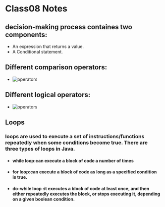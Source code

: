 # **Class08 Notes** #


##  decision-making process containes two components:  ##

* An expression that returns a value.
* A Conditional statement.

##  Different comparison operators:   ##


- ![operators](https://www.lifewire.com/thmb/7iOKrK5_6nRJhCeMzskKG3N4TB4=/1201x640/filters:no_upscale():max_bytes(150000):strip_icc()/excel-google-spreadsheets-comparison-operators-583c9dae5f9b58d5b189efb0.jpg)

##  Different logical operators:  ##


- ![operators](https://programmingwithbabu.files.wordpress.com/2017/09/logical_operator_in_c.jpg)


##  Loops  ##

### loops are used to execute a set of instructions/functions repeatedly when some conditions become true. There are three types of loops in Java. ###

* #### while loop:can execute a block of code a number of times ####
* #### for loop:can execute a block of code as long as a specified condition is true. #### 
* #### do-while loop :it executes a block of code at least once, and then either repeatedly executes the block, or stops executing it, depending on a given boolean condition. ####









